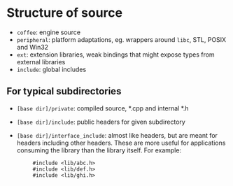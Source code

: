 # Structure of source

 - `coffee`: engine source
 - `peripheral`: platform adaptations, eg. wrappers around `libc`, STL, POSIX and Win32
 - `ext`: extension libraries, weak bindings that might expose types from external libraries
 - `include`: global includes

## For typical subdirectories

 - `[base dir]/private`: compiled source, *.cpp and internal *.h
 - `[base dir]/include`: public headers for given subdirectory
 - `[base dir]/interface_include`: almost like headers, but are meant for headers including other headers. These are more useful for applications consuming the library than the library itself. For example:

            #include <lib/abc.h>
            #include <lib/def.h>
            #include <lib/ghi.h>
